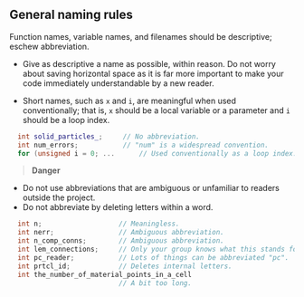 ## General naming rules

Function names, variable names, and filenames should be descriptive; eschew abbreviation.

* Give as descriptive a name as possible, within reason. Do not worry about saving horizontal space as it is far more important to make your code immediately understandable by a new reader. 

* Short names, such as `x` and `i`, are meaningful when used conventionally; that is, `x` should be a local variable or a parameter and `i` should be a loop index.

```cpp
  int solid_particles_;		// No abbreviation.
  int num_errors;          	// "num" is a widespread convention.
  for (unsigned i = 0; ...      // Used conventionally as a loop index.
```

> **Danger**
* Do not use abbreviations that are ambiguous or unfamiliar to readers outside the project.
* Do not abbreviate by deleting letters within a word. 


```cpp
  int n;                   // Meaningless.
  int nerr;                // Ambiguous abbreviation.
  int n_comp_conns;        // Ambiguous abbreviation.
  int lem_connections;     // Only your group knows what this stands for.
  int pc_reader;           // Lots of things can be abbreviated "pc".
  int prtcl_id;            // Deletes internal letters.
  int the_number_of_material_points_in_a_cell
                           // A bit too long.
```
